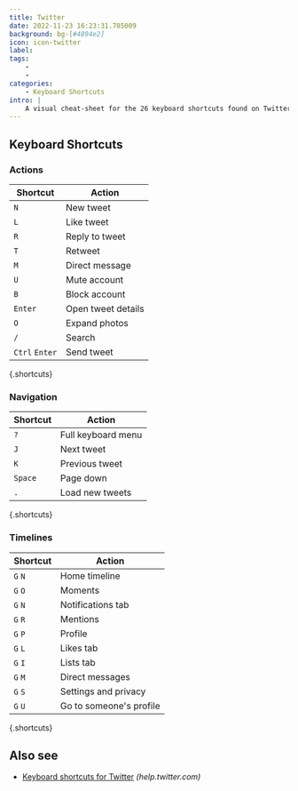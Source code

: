 ```yaml
---
title: Twitter
date: 2022-11-23 16:23:31.705009
background: bg-[#4894e2]
icon: icon-twitter
label: 
tags: 
    - 
    - 
categories:
    - Keyboard Shortcuts
intro: |
    A visual cheat-sheet for the 26 keyboard shortcuts found on Twitter
---
```




Keyboard Shortcuts
------------------



### Actions

Shortcut | Action
---|---
`N`  | New tweet
`L`  | Like tweet
`R`  | Reply to tweet
`T`  | Retweet
`M`  | Direct message
`U`  | Mute account
`B`  | Block account
`Enter`  | Open tweet details
`O`  | Expand photos
`/`  | Search
`Ctrl` `Enter`  | Send tweet
{.shortcuts}


### Navigation

Shortcut | Action
---|---
`?`  | Full keyboard menu
`J`  | Next tweet
`K`  | Previous tweet
`Space`  | Page down
`.`  | Load new tweets
{.shortcuts}


### Timelines

Shortcut | Action
---|---
`G` `N`  | Home timeline
`G` `O`  | Moments
`G` `N`  | Notifications tab
`G` `R`  | Mentions
`G` `P`  | Profile
`G` `L`  | Likes tab
`G` `I`  | Lists tab
`G` `M`  | Direct messages
`G` `S`  | Settings and privacy
`G` `U`  | Go to someone's profile
{.shortcuts}




Also see
--------
- [Keyboard shortcuts for Twitter](https://help.twitter.com/en/using-twitter/how-to-tweet) _(help.twitter.com)_
